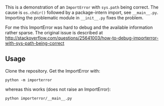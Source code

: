 This is a demonstration of an `ImportError` with `sys.path` being correct.
The cause is `os.chdir()` followed by a package-intern import, see 
`__main__.py`. Importing the problematic module in `__init__.py` fixes the
problem.

For me this ImportError was hard to debug and the available information rather
sparse. The original issue is described at 
http://stackoverflow.com/questions/25641003/how-to-debug-importerror-with-sys-path-being-correct

## Usage
Clone the repository. Get the ImportError with:
```
python -m importerror
```
whereas this works (does not raise an ImportError):
```
python importerror/__main__.py
```
